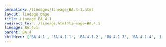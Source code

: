 ```yaml
---
permalink: /lineages/lineage_BA.4.1.html
layout: lineage_page
title: Lineage BA.4.1
redirect_to: ../lineage.html?lineage=BA.4.1
lineage: BA.4.1
parent: BA.4
children: ['BA.4.1', 'BA.4.1.1', 'BA.4.1.2', 'BA.4.1.3', 'BA.4.1.4', 'BA.4.1.5', 'BA.4.1.6', 'BA.4.1.7', 'BA.4.1.8']
---
```

